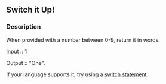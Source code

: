 ## Switch it Up!

### Description

When provided with a number between 0-9, return it in words.

Input :: 1

Output :: "One".

If your language supports it, try using a [switch statement](https://en.wikipedia.org/wiki/Switch_statement).
